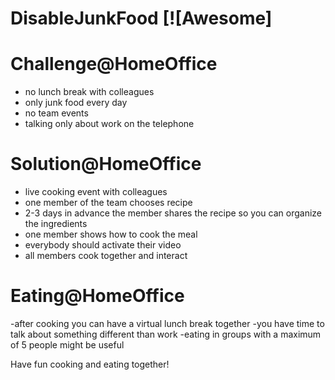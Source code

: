 
# DisableJunkFood [![Awesome]

# Challenge@HomeOffice
- no lunch break with colleagues
- only junk food every day
- no team events
- talking only about work on the telephone

# Solution@HomeOffice
- live cooking event with colleagues
- one member of the team chooses recipe
- 2-3 days in advance the member shares the recipe so you can organize the ingredients
- one member shows how to cook the meal
- everybody should activate their video
- all members cook together and interact

# Eating@HomeOffice
-after cooking you can have a virtual lunch break together
-you have time to talk about something different than work
-eating in groups with a maximum of 5 people might be useful

Have fun cooking and eating together!
